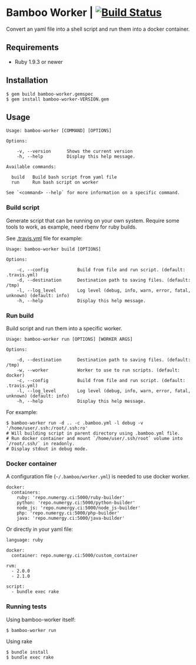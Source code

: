 # Bamboo Worker | [![Build Status](https://travis-ci.org/Numergy/bamboo-worker.svg?branch=master)](https://travis-ci.org/Numergy/bamboo-worker)

Convert an yaml file into a shell script and run them into a docker container.

## Requirements

 - Ruby 1.9.3 or newer

## Installation

```
$ gem build bamboo-worker.gemspec
$ gem install bamboo-worker-VERSION.gem
```

## Usage

```
Usage: bamboo-worker [COMMAND] [OPTIONS]

Options:

    -v, --version      Shows the current version
    -h, --help         Display this help message.

Available commands:

  build   Build bash script from yaml file
  run     Run bash script on worker

See `<command> --help` for more information on a specific command.
```

### Build script

Generate script that can be running on your own system.
Require some tools to work, as example, need rbenv for ruby builds.

See [.travis.yml](.travis.yml) file for example:

```
Usage: bamboo-worker build [OPTIONS]

Options:

    -c, --config           Build from file and run script. (default: .travis.yml)
    -d, --destination      Destination path to saving files. (default: /tmp)
    -l, --log_level        Log level (debug, info, warn, error, fatal, unknown) (default: info)
    -h, --help             Display this help message.
```

### Run build

Build script and run them into a specific worker.

```
Usage: bamboo-worker run [OPTIONS] [WORKER ARGS]

Options:

    -d, --destination      Destination path to saving files. (default: /tmp)
    -w, --worker           Worker to use to run scripts. (default: docker)
    -c, --config           Build from file and run script. (default: .travis.yml)
    -l, --log_level        Log level (debug, info, warn, error, fatal, unknown) (default: info)
    -h, --help             Display this help message.
```

For example:

```
$ bamboo-worker run -d .. -c .bamboo.yml -l debug -v '/home/user/.ssh:/root/.ssh:ro'
# Will building script in parent directory using .bamboo.yml file.
# Run docker container and mount `/home/user/.ssh/root` volume into `/root/.ssh/` in readonly.
# Display stdout in debug mode.

```

### Docker container

A configuration file (`~/.bamboo/worker.yml`) is needed to use docker worker.

```
docker:
  containers:
    ruby: 'repo.numergy.ci:5000/ruby-builder'
    python: 'repo.numergy.ci:5000/python-builder'
    node_js: 'repo.numergy.ci:5000/node_js-builder'
    php: 'repo.numergy.ci:5000/php-builder'
    java: 'repo.numergy.ci:5000/java-builder'
```

Or directly in your yaml file:

```
language: ruby

docker:
  container: repo.numergy.ci:5000/custom_container

rvm:
  - 2.0.0
  - 2.1.0

script:
  - bundle exec rake
```

### Running tests

Using bamboo-worker itself:

`$ bamboo-worker run`

Using rake

```
$ bundle install
$ bundle exec rake
```
